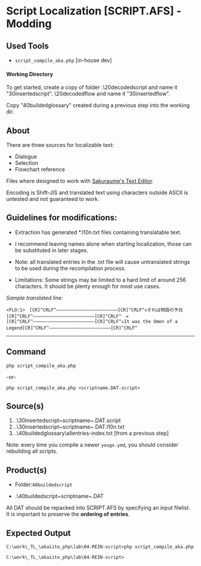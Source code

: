  Script Localization [SCRIPT.AFS] - Modding
============================================

 Used Tools
------------
- `script_compile_aka.php` [in-house dev]

#### Working Directory ####

To get started, create a copy of folder .\20decodedscript and name it "30insertedscript".
\20decodedflow and name it "30insertedflow".

Copy "40buildedglossary" created during a previous step into the working dir.


## About ##

There are three sources for localizable text:

- Dialogue
- Selection
- Flowchart reference

Files where designed to work with [Sakuraume's Text Editor](http://vn.i-forge.net/tools/#text+files+editor).

Encoding is Shift-JIS and translated text using characters outside ASCII is untested and not guaranteed to work.

## Guidelines for modifications:

- Extraction has generated *.l10n.txt files containing translatable text.  

- I recommend leaving names alone when starting localization, those can be substituted in later stages.

- Note: all translated entries in the .txt file will cause untranslated strings to be used during the recompilation process.

- Limitations:
  Some strings may be limited to a hard limit of around 256 characters. It should be plenty enough for most use cases.

_Sample translated line:_

	<FLO:1>　[CR]^CRLF^―――――――――――――――――――――――[CR]^CRLF^◇それは物語の予兆[CR]^CRLF^―――――――――――――――――――――――[CR]^CRLF^　=　[CR]^CRLF^―――――――――――――――――――――――[CR]^CRLF^◇It was the Omen of a Legend[CR]^CRLF^―――――――――――――――――――――――[CR]^CRLF^　


- - - - - - - - - - - - - - - - - - - - - - - - - - - - - -
	
 Command
-----------
	php script_compile_aka.php
-or-

	php script_compile_aka.php <scriptname.DAT.script>

 Source(s)
-----------
1. .\30insertedscript\~scriptname~.DAT.script
2. .\30insertedscript\~scriptname~.DAT.l10n.txt
3. .\40buildedglossary\allentries-index.txt [from a previous step]

Note: every time you compile a newer `yougo.ymd`, you should consider rebuilding all scripts.

 Product(s)
-----------

* Folder:`40buildedscript`

* .\40buildedscript\~scriptname~.DAT

All DAT should be repacked into SCRIPT.AFS by specifying an input filelist. It is important to preserve the **ordering of entries**.


 Expected Output
-----------

	C:\work\_TL_\akaiito_php\lab\04-REIN-script>php script_compile_aka.php
	
	C:\work\_TL_\akaiito_php\lab\04-REIN-script>

